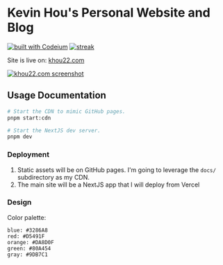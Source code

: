 # Kevin Hou's Personal Website and Blog

[![built with Codeium](https://codeium.com/badges/main)](https://codeium.com?repo_name=khou22%2Fkhou22.github.io) [![streak](https://codeium.com/badges/v2/user/kevin/streak)](https://codeium.com/profile/kevin)

Site is live on: [khou22.com](https://khou22.com?referrer=github&referrer_id=khou22.github.io)

[![khou22.com screenshot](https://khou22.github.io/media/programming/thumbnails/personal-website.png)](https://khou22.com?referrer=github&referrer_id=khou22.github.io)

## Usage Documentation

```bash
# Start the CDN to mimic GitHub pages.
pnpm start:cdn

# Start the NextJS dev server.
pnpm dev
```

### Deployment

1. Static assets will be on GitHub pages. I'm going to leverage the `docs/` subdirectory as my CDN.
2. The main site will be a NextJS app that I will deploy from Vercel

### Design

Color palette:

```
blue: #3286A8
red: #D5491F
orange: #DA8D0F
green: #80A454
gray: #9DB7C1
```
